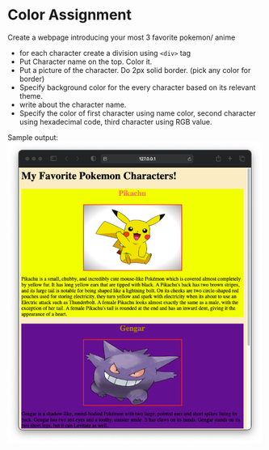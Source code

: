 # Color Assignment
Create a webpage introducing your most 3 favorite pokemon/ anime
- for each character create a division using `<div>` tag
- Put Character name on the top. Color it.
- Put a picture of the character. Do 2px solid border. (pick any color for border)
- Specify background color for the every character based on its relevant theme.
- write about the character name. 
- Specify the color of first character using name color, second character using hexadecimal code, third character using RGB value.
 
 Sample output:
 ![image](./images/color_assignment_output.png "output")



